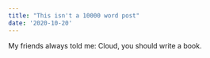 ```yaml
---
title: "This isn't a 10000 word post"
date: '2020-10-20'
---
```


My friends always told me: Cloud, you should write a book.